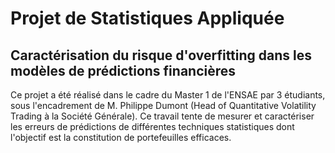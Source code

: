 # Projet de Statistiques Appliquée 
## Caractérisation du risque d'overfitting dans les modèles de prédictions financières

Ce projet a été réalisé dans le cadre du Master 1 de l'ENSAE par 3 étudiants, sous l'encadrement de M. Philippe Dumont (Head of Quantitative Volatility Trading à la Société Générale). Ce travail tente de mesurer et caractériser les erreurs de prédictions de différentes techniques statistiques dont l'objectif est la constitution de portefeuilles efficaces. 

